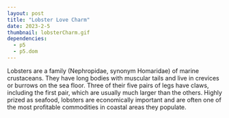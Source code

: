 ```yaml
---
layout: post
title: "Lobster Love Charm"
date: 2023-2-5
thumbnail: lobsterCharm.gif
dependencies:
  - p5
  - p5.dom
---
```


<div id="simple-sketch-holder">
    <script type="text/javascript" src="sketch.js"></script>
</div>

Lobsters are a family (Nephropidae, synonym Homaridae) of marine crustaceans. They have long bodies with muscular tails and live in crevices or burrows on the sea floor. Three of their five pairs of legs have claws, including the first pair, which are usually much larger than the others. Highly prized as seafood, lobsters are economically important and are often one of the most profitable commodities in coastal areas they populate.
